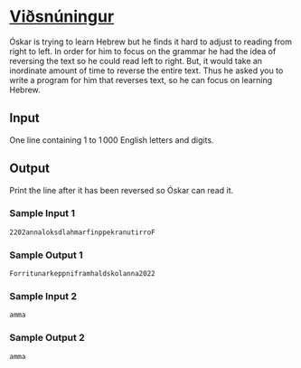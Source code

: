 # [Viðsnúningur](https://open.kattis.com/problems/vidsnuningur)

Óskar is trying to learn Hebrew but he finds it hard to adjust to reading from
right to left.  In order for him to focus on the grammar he had the idea of
reversing the text so he could read left to right.  But, it would take an
inordinate amount of time to reverse the entire text.  Thus he asked you to
write a program for him that reverses text, so he can focus on learning Hebrew.

## Input

One line containing $1$ to $1\,000$ English letters and digits.

## Output

Print the line after it has been reversed so Óskar can read it.

### Sample Input 1

```
2202annaloksdlahmarfinppekranutirroF
```

### Sample Output 1

```
Forritunarkeppniframhaldskolanna2022
```

### Sample Input 2

```
amma
```

### Sample Output 2

```
amma
```
